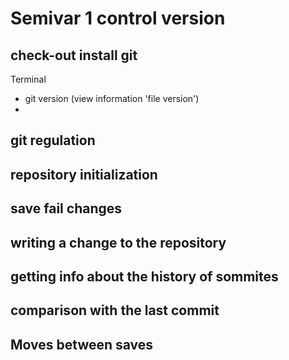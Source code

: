 # Semivar 1 control version

## check-out install git
Terminal
- git version (view information 'file version')
- 

## git regulation
## repository initialization 
## save fail changes
## writing a change to the repository
## getting info about the history of sommites
## comparison with the last commit
## Moves between saves